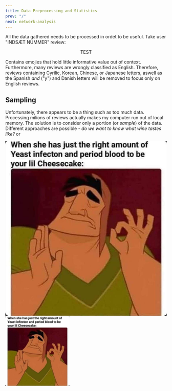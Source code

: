 ```yaml
---
title: Data Preprocessing and Statistics
prev: "/"
next: network-analysis
---
```


All the data gathered needs to be processed in ordet to be useful. Take user "INDSÆT NUMMER" review:

$$\text{TEST}$$

Contains emojies that hold little informative value out of context. Furthermore, many reviews are wrongly classified as English. Therefore, reviews containing Cyrilic, Korean, Chinese, or Japanese letters, aswell as the Spanish _and_ ("y") and Danish letters will be removed to focus only on English reviews. 

## Sampling

Unfortunately, there appears to be a thing such as too much data. Processing milions of reviews actually makes my computer run out of local memory. The solution is to consider only a portion (or _sample_) of the data. Different approaches are possible - _do we want to know what wine tastes like?_ or 

![](/images/cheesecake.jpg)
<img src="/images/cheesecake.jpg" width="200" />

